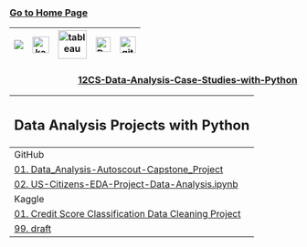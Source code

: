 ### [Go to Home Page](https://github.com/celik-muhammed)

<div align="center">
  
| [![](https://img.shields.io/badge/linkedin-%230077B5.svg?&style=for-the-badge&logo=linkedin&logoColor=white)][Linkedin] | [<img src="https://www.kaggle.com/static/images/site-logo.svg" alt="kaggle" height="28.5"/>][kaggle] | [<img src="https://www.tableau.com/sites/default/files/2021-05/tableau_rgb_500x104.png" alt="tableau" height="50"/>][tableau] | [<picture><source media="(prefers-color-scheme: dark)" srcset="https://theme.zdassets.com/theme_assets/224203/4a55138e21ad44a9c72c8295181c79fe938a2ae6.svg" alt="kaggle" height="26"><img alt="Dark" src="https://cdn-static-1.medium.com/sites/medium.com/about/images/Medium-Logo-Black-RGB-1.svg" alt="kaggle" height="26"></picture>][medium] | [<img src="https://user-images.githubusercontent.com/94930605/160260064-ff3aa908-cbfd-4350-ab28-a26a0b7a1819.png" alt="github_pages" height="28.5"/>][github_pages] |
|:-:|:-:|:-:|:-:|:-:|

<!-- CHANGE-05 .../myname/ myname yerine profil user name yaz -->
[Linkedin]: https://www.linkedin.com/in/çelik-muhammed/ "LinkedIn"
[kaggle]: https://www.kaggle.com/clkmuhammed "Kaggle Page"
[tableau]: https://public.tableau.com/app/profile/celikmuhammed "Tableau Page"
[medium]: https://celik-muhammed.medium.com/ "Medium Page"
[github_pages]: https://celik-muhammed.github.io/ "GitHub Pages"

<h3 align='right'>
  
[12CS-Data-Analysis-Case-Studies-with-Python](https://github.com/celik-muhammed/12CS-Data-Analysis-Case-Studies-with-Python/blob/master/README.md)
</h3>

| <h2 alin='center'>Data Analysis Projects with Python</h2> |
|:--|
| GitHub |
| [01. Data_Analysis-Autoscout-Capstone_Project](./Data_Analysis-Autoscout-Capstone_Project/README.md) |
| [02. US-Citizens-EDA-Project-Data-Analysis.ipynb](./US-Citizens-EDA-Project-Data-Analysis.ipynb) | 
| Kaggle |
| [01. Credit Score Classification Data Cleaning Project](https://www.kaggle.com/code/clkmuhammed/credit-score-classification-data-cleaning-project) |
| [99. draft ](./draft ) | [](#) |

</div>
